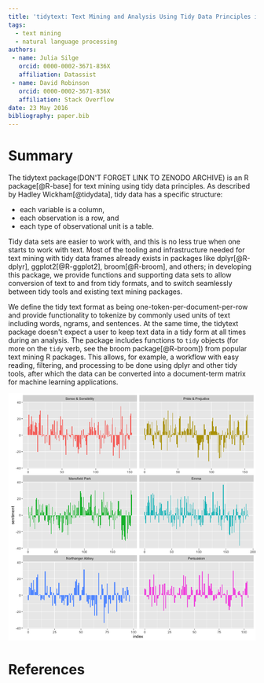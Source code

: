 ```yaml
---
title: 'tidytext: Text Mining and Analysis Using Tidy Data Principles in R'
tags:
  - text mining
  - natural language processing
authors:
 - name: Julia Silge
   orcid: 0000-0002-3671-836X
   affiliation: Datassist
 - name: David Robinson
   orcid: 0000-0002-3671-836X
   affiliation: Stack Overflow
date: 23 May 2016
bibliography: paper.bib
---
```


# Summary

The tidytext package(DON'T FORGET LINK TO ZENODO ARCHIVE) is an R package[@R-base] for text mining using tidy data principles. As described by Hadley Wickham[@tidydata], tidy data has a specific structure:

* each variable is a column,
* each observation is a row, and
* each type of observational unit is a table.

Tidy data sets are easier to work with, and this is no less true when one starts to work with text. Most of the tooling and infrastructure needed for text mining with tidy data frames already exists in packages like dplyr[@R-dplyr], ggplot2[@R-ggplot2], broom[@R-broom], and others; in developing this package, we provide functions and supporting data sets to allow conversion of text to and from tidy formats, and to switch seamlessly between tidy tools and existing text mining packages.

We define the tidy text format as being one-token-per-document-per-row and provide functionality to tokenize by commonly used units of text including words, ngrams, and sentences. At the same time, the tidytext package doesn't expect a user to keep text data in a tidy form at all times during an analysis. The package includes functions to `tidy` objects (for more on the `tidy` verb, see the broom package[@R-broom]) from popular text mining R packages. This allows, for example, a workflow with easy reading, filtering, and processing to be done using dplyr and other tidy tools, after which the data can be converted into a document-term matrix for machine learning applications.

![Sentiment in Jane Austen's Novels](README-unnamed-chunk-9-1.png)

# References
